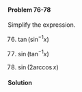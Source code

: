 <div class="alert alert-warning" role="alert">
<h4 class="alert-heading">Problem 76-78</h4>

Simplify the expression.

76. $\tan(\sin^{-1} x)$ 

77. $\sin(\tan^{-1} x)$ 

78. $\sin(2 \arccos x)$

</div>

<div class="alert alert-success" role="alert">
<h4 class="alert-heading">Solution</h4>



</div>

